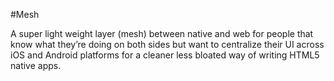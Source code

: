 #Mesh

A super light weight layer (mesh) between native and web for people that know what they’re doing on both sides but want to centralize their UI across iOS and Android platforms for a cleaner less bloated way of writing HTML5 native apps.
